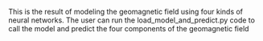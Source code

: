This is the result of modeling the geomagnetic field using four kinds of neural networks. The user can run the load_model_and_predict.py code to call the model and predict the four components of the geomagnetic field
